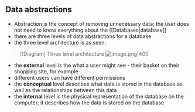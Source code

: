 ## Data abstractions

- Abstraction is the concept of removing unnecessary data; the user does not need to know everything about the [[Databases|database]]
- there are three levels of data abstractions for a database
- the three level architecture is as seen:

> [!Diagram] Three level architecture
> ![image.png|400](LevelsOfDatabase.png)



- the **external** level is the what a user might see - their basket on their shopping site, for example
- different users can have different permissions
- the **conceptual** level describes what data is stored in the database as well as the relationships between this data
- the **internal** level is the physical representation of the database on the computer; it describes how the data is stored on the database